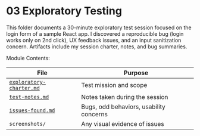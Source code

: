 # 03 Exploratory Testing

This folder documents a 30-minute exploratory test session focused on the login form of a sample React app. I discovered a reproducible bug (login works only on 2nd click), UX feedback issues, and an input sanitization concern. Artifacts include my session charter, notes, and bug summaries.

Module Contents:

| File                              | Purpose                                 |
| --------------------------------- | --------------------------------------- |
| [`exploratory-charter.md`](exploratory-charter.md)          | Test mission and scope             |
| [`test-notes.md`](test-notes.md)                   | Notes taken during the session          |
| [`issues-found.md`](issues-found.md)               | Bugs, odd behaviors, usability concerns |
| `screenshots/`                    | Any visual evidence of issues           |